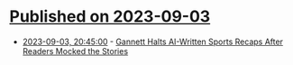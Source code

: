 # [Published on 2023-09-03](index.md)

* [2023-09-03, 20:45:00](https://news.slashdot.org/story/23/09/03/200248/gannett-halts-ai-written-sports-recaps-after-readers-mocked-the-stories?utm_source=rss1.0mainlinkanon&utm_medium=feed) - [Gannett Halts AI-Written Sports Recaps After Readers Mocked the Stories](https://news.slashdot.org/story/23/09/03/200248/gannett-halts-ai-written-sports-recaps-after-readers-mocked-the-stories?utm_source=rss1.0mainlinkanon&utm_medium=feed)
